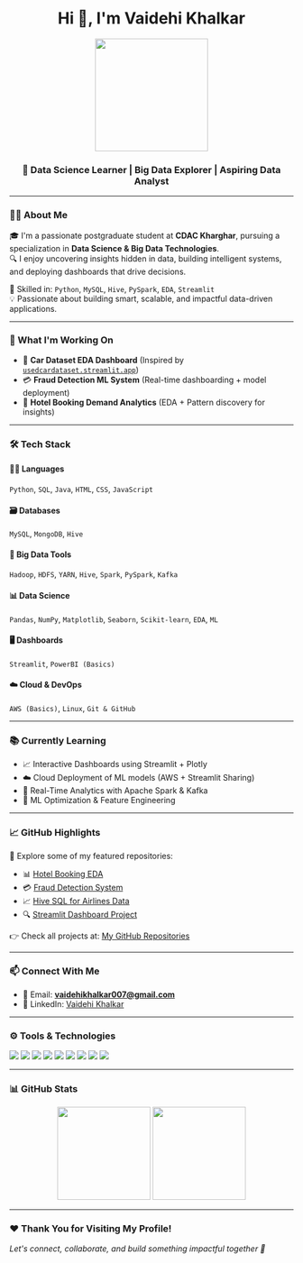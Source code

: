 <h1 align="center">Hi 👋, I'm Vaidehi Khalkar</h1>
<p align="center">
  <img src="https://media.giphy.com/media/v1.Y2lkPTc5MGI3NjExa2pjcW45cWhwZ3J2MWpnb2JwaWhqdmNqMXMxaW94cHgxdzNtdzh6aiZlcD12MV9naWZzX3NlYXJjaCZjdD1n/RbDKaczqWovIugyJmW/giphy.gif" width="200" />
</p>

<h3 align="center">🚀 Data Science Learner | Big Data Explorer | Aspiring Data Analyst</h3>

---

### 👩‍💻 About Me

🎓 I'm a passionate postgraduate student at **CDAC Kharghar**, pursuing a specialization in **Data Science & Big Data Technologies**.  
🔍 I enjoy uncovering insights hidden in data, building intelligent systems, and deploying dashboards that drive decisions.

🧠 Skilled in: `Python`, `MySQL`, `Hive`, `PySpark`, `EDA`, `Streamlit`  
💡 Passionate about building smart, scalable, and impactful data-driven applications.

---

### 💼 What I'm Working On

- 🚗 **Car Dataset EDA Dashboard** (Inspired by [`usedcardataset.streamlit.app`](https://usedcardataset.streamlit.app))
- 💳 **Fraud Detection ML System** (Real-time dashboarding + model deployment)
- 🏨 **Hotel Booking Demand Analytics** (EDA + Pattern discovery for insights)

---

### 🛠️ Tech Stack

#### 👩‍💻 Languages
`Python`, `SQL`, `Java`, `HTML`, `CSS`, `JavaScript`

#### 🗃️ Databases
`MySQL`, `MongoDB`, `Hive`

#### 🚀 Big Data Tools
`Hadoop`, `HDFS`, `YARN`, `Hive`, `Spark`, `PySpark`, `Kafka`

#### 📊 Data Science
`Pandas`, `NumPy`, `Matplotlib`, `Seaborn`, `Scikit-learn`, `EDA`, `ML`

#### 🖥️ Dashboards
`Streamlit`, `PowerBI (Basics)`

#### ☁️ Cloud & DevOps
`AWS (Basics)`, `Linux`, `Git & GitHub`

---

### 📚 Currently Learning

- 📈 Interactive Dashboards using Streamlit + Plotly
- ☁️ Cloud Deployment of ML models (AWS + Streamlit Sharing)
- 🔄 Real-Time Analytics with Apache Spark & Kafka
- 🧠 ML Optimization & Feature Engineering

---

### 📈 GitHub Highlights

📌 Explore some of my featured repositories:
- 📊 [Hotel Booking EDA](#)
- 💳 [Fraud Detection System](#)
- 📈 [Hive SQL for Airlines Data](#)
- 🔍 [Streamlit Dashboard Project](#)

👉 Check all projects at: [My GitHub Repositories](https://github.com/)

---

### 📫 Connect With Me

- 📧 Email: **vaidehikhalkar007@gmail.com**
- 💼 LinkedIn: [Vaidehi Khalkar](https://linkedin.com/in/vaidehi-khalkar-4715b622a)

---

### ⚙️ Tools & Technologies

<p align="left">
  <img src="https://img.shields.io/badge/Python-3776AB?style=for-the-badge&logo=python&logoColor=white" />
  <img src="https://img.shields.io/badge/MySQL-005C84?style=for-the-badge&logo=mysql&logoColor=white" />
  <img src="https://img.shields.io/badge/Apache%20Hive-FDEE21?style=for-the-badge&logo=apachehive&logoColor=black" />
  <img src="https://img.shields.io/badge/Apache%20Spark-E25A1C?style=for-the-badge&logo=apachespark&logoColor=white" />
  <img src="https://img.shields.io/badge/Hadoop-66CCFF?style=for-the-badge&logo=apache&logoColor=black" />
  <img src="https://img.shields.io/badge/Streamlit-FF4B4B?style=for-the-badge&logo=streamlit&logoColor=white" />
  <img src="https://img.shields.io/badge/Seaborn-004488?style=for-the-badge&logo=python&logoColor=white" />
  <img src="https://img.shields.io/badge/GitHub-181717?style=for-the-badge&logo=github&logoColor=white" />
  <img src="https://img.shields.io/badge/AWS-232F3E?style=for-the-badge&logo=amazonaws&logoColor=white" />
</p>

---

### 📊 GitHub Stats

<p align="center">
  <img src="https://github-readme-stats.vercel.app/api?username=vaidehi007&show_icons=true&theme=radical" height="165" />
  <img src="https://github-readme-streak-stats.herokuapp.com/?user=vaidehi007&theme=radical" height="165" />
</p>

---

### ❤️ Thank You for Visiting My Profile!

*Let's connect, collaborate, and build something impactful together 🚀*
